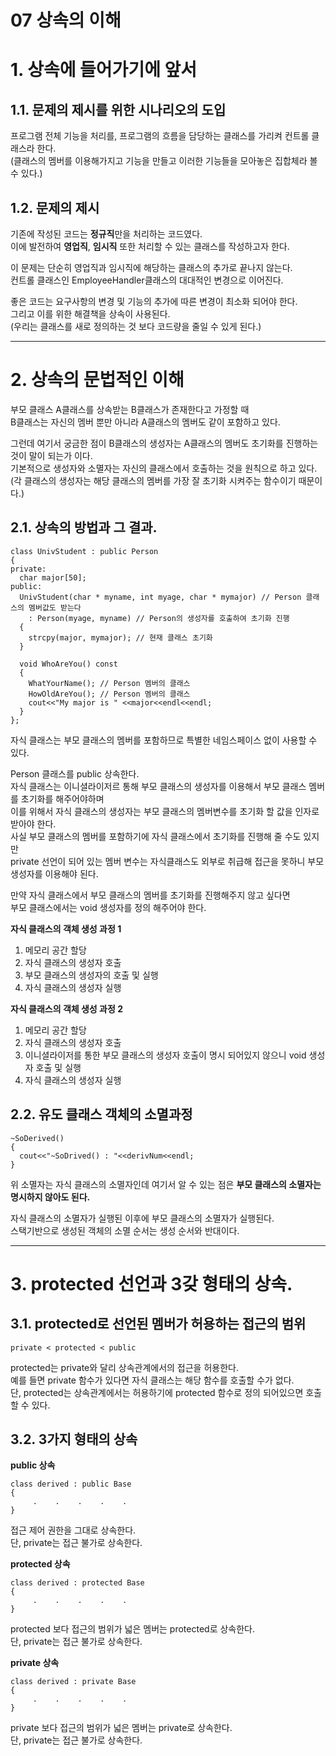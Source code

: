 07 상속의 이해
=======================
# 1. 상속에 들어가기에 앞서
## 1.1. 문제의 제시를 위한 시나리오의 도입
프로그램 전체 기능을 처리를, 프로그램의 흐름을 담당하는 클래스를 가리켜 컨트롤 클래스라 한다.     
(클래스의 멤버를 이용해가지고 기능을 만들고 이러한 기능들을 모아놓은 집합체라 볼 수 있다.)     
     
## 1.2. 문제의 제시   
기존에 작성된 코드는 **정규직**만을 처리하는 코드였다.   
이에 발전하여 **영업직**, **임시직** 또한 처리할 수 있는 클래스를 작성하고자 한다.   

이 문제는 단순히 영업직과 임시직에 해당하는 클래스의 추가로 끝나지 않는다.       
컨트롤 클래스인 EmployeeHandler클래스의 대대적인 변경으로 이어진다.       
    
좋은 코드는 요구사항의 변경 및 기능의 추가에 따른 변경이 최소화 되어야 한다.   
그리고 이를 위한 해결책을 상속이 사용된다.    
(우리는 클래스를 새로 정의하는 것 보다 코드량을 줄일 수 있게 된다.)    
    
***
# 2. 상속의 문법적인 이해
부모 클래스 A클래스를 상속받는 B클래스가 존재한다고 가정할 때      
B클래스는 자신의 멤버 뿐만 아니라 A클래스의 멤버도 같이 포함하고 있다.       
    
그런데 여기서 궁금한 점이 B클래스의 생성자는 A클래스의 멤버도 초기화를 진행하는 것이 말이 되는가 이다.  
기본적으로 생성자와 소멸자는 자신의 클래스에서 호출하는 것을 원칙으로 하고 있다.     
(각 클래스의 생성자는 해당 클래스의 멤버를 가장 잘 초기화 시켜주는 함수이기 때문이다.)    
      
## 2.1. 상속의 방법과 그 결과.  
```
class UnivStudent : public Person
{
private:
  char major[50];
public:
  UnivStudent(char * myname, int myage, char * mymajor) // Person 클래스의 멤버값도 받는다
    : Person(myage, myname) // Person의 생성자를 호출하여 초기화 진행
  {
    strcpy(major, mymajor); // 현재 클래스 초기화 
  }  
  
  void WhoAreYou() const
  {
    WhatYourName(); // Person 멤버의 클래스
    HowOldAreYou(); // Person 멤버의 클래스
    cout<<"My major is " <<major<<endl<<endl;
  }
};
```
자식 클래스는 부모 클래스의 멤버를 포함하므로 특별한 네임스페이스 없이 사용할 수 있다.
    
Person 클래스를 public 상속한다.  
자식 클래스는 이니셜라이저르 통해 부모 클래스의 생성자를 이용해서 부모 클래스 멤버를 초기화를 해주어야하며    
이를 위해서 자식 클래스의 생성자는 부모 클래스의 멤버변수를 초기화 할 값을 인자로 받아야 한다.    
사실 부모 클래스의 멤버를 포함하기에 자식 클래스에서 초기화를 진행해 줄 수도 있지만  
private 선언이 되어 있는 멤버 변수는 자식클래스도 외부로 취급해 접근을 못하니 부모 생성자를 이용해야 된다.    
        
만약 자식 클래스에서 부모 클래스의 멤버를 초기화를 진행해주지 않고 싶다면   
부모 클래스에서는 void 생성자를 정의 해주어야 한다.   
  
**자식 클래스의 객체 생성 과정 1**        
   
1. 메모리 공간 할당
2. 자식 클래스의 생성자 호출
3. 부모 클래스의 생성자의 호출 및 실행
4. 자식 클래스의 생성자 실행
      
**자식 클래스의 객체 생성 과정 2**
   
1. 메모리 공간 할당
2. 자식 클래스의 생성자 호출
3. 이니셜라이저를 통한 부모 클래스의 생성자 호출이 명시 되어있지 않으니 void 생성자 호출 및 실행
4. 자식 클래스의 생성자 실행    
   
## 2.2. 유도 클래스 객체의 소멸과정    

```
~SoDerived()
{
  cout<<"~SoDrived() : "<<derivNum<<endl;
}
```
위 소멸자는 자식 클래스의 소멸자인데 여기서 알 수 있는 점은 **부모 클래스의 소멸자는 명시하지 않아도 된다.**            
    
자식 클래스의 소멸자가 실행된 이후에 부모 클래스의 소멸자가 실행된다.   
스택기반으로 생성된 객체의 소멸 순서는 생성 순서와 반대이다.  
         
***
# 3. protected 선언과 3갖 형태의 상속.  
## 3.1. protected로 선언된 멤버가 허용하는 접근의 범위      
```
private < protected < public
```
protected는 private와 달리 상속관계에서의 접근을 허용한다.    
예를 들면 private 함수가 있다면 자식 클래스는 해당 함수를 호출할 수가 없다.   
단, protected는 상속관계에서는 허용하기에 protected 함수로 정의 되어있으면 호출할 수 있다.    
    
## 3.2. 3가지 형태의 상속      
**public 상속**
```
class derived : public Base
{
     .    .    .    .    .
}
```
접근 제어 권한을 그대로 상속한다.     
단, private는 접근 불가로 상속한다.     
   
**protected 상속**
```
class derived : protected Base
{
     .    .    .    .    .
}
```
protected 보다 접근의 범위가 넓은 멤버는 protected로 상속한다.   
단, private는 접근 불가로 상속한다.     
     
**private 상속**
```
class derived : private Base
{
     .    .    .    .    .
}
```
private 보다 접근의 범위가 넓은 멤버는 private로 상속한다.      
단, private는 접근 불가로 상속한다.       
         
